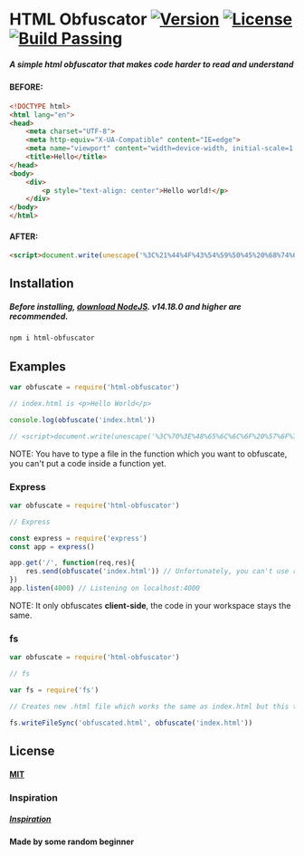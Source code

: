# HTML Obfuscator [![Version](https://img.shields.io/static/v1?label=Version&message=1.0.0&color=blue)](https://www.npmjs.com/package/html-obfuscator) [![License](https://img.shields.io/badge/licence-MIT-green)](https://github.com/mrozio13pl/html-obfuscator/LICENSE) [![Build Passing](https://img.shields.io/badge/build-passing-success)](https://www.npmjs.com/package/html-obfuscator)

##### A simple html obfuscator that makes code harder to read and understand

#### BEFORE:

```html
<!DOCTYPE html>
<html lang="en">
<head>
    <meta charset="UTF-8">
    <meta http-equiv="X-UA-Compatible" content="IE=edge">
    <meta name="viewport" content="width=device-width, initial-scale=1.0">
    <title>Hello</title>
</head>
<body>
    <div>
        <p style="text-align: center">Hello world!</p>
    </div>
</body>
</html>
```

#### AFTER:

```html
<script>document.write(unescape('%3C%21%44%4F%43%54%59%50%45%20%68%74%6D%6C%3E%0D%0A%3C%68%74%6D%6C%20%6C%61%6E%67%3D%22%65%6E%22%3E%0D%0A%3C%68%65%61%64%3E%0D%0A%20%20%20%20%3C%6D%65%74%61%20%63%68%61%72%73%65%74%3D%22%55%54%46%2D%38%22%3E%0D%0A%20%20%20%20%3C%6D%65%74%61%20%68%74%74%70%2D%65%71%75%69%76%3D%22%58%2D%55%41%2D%43%6F%6D%70%61%74%69%62%6C%65%22%20%63%6F%6E%74%65%6E%74%3D%22%49%45%3D%65%64%67%65%22%3E%0D%0A%20%20%20%20%3C%6D%65%74%61%20%6E%61%6D%65%3D%22%76%69%65%77%70%6F%72%74%22%20%63%6F%6E%74%65%6E%74%3D%22%77%69%64%74%68%3D%64%65%76%69%63%65%2D%77%69%64%74%68%2C%20%69%6E%69%74%69%61%6C%2D%73%63%61%6C%65%3D%31%2E%30%22%3E%0D%0A%20%20%20%20%3C%74%69%74%6C%65%3E%44%6F%63%75%6D%65%6E%74%3C%2F%74%69%74%6C%65%3E%0D%0A%3C%2F%68%65%61%64%3E%0D%0A%3C%62%6F%64%79%3E%0D%0A%20%20%20%20%68%65%6C%6C%6F%0D%0A%3C%2F%62%6F%64%79%3E%0D%0A%3C%2F%68%74%6D%6C%3E'))</script>
```

## Installation

##### Before installing, [download NodeJS](https://nodejs.org). v14.18.0 and higher are recommended.
####  
```bash 
npm i html-obfuscator
```
## Examples
```js
var obfuscate = require('html-obfuscator')

// index.html is <p>Hello World</p>

console.log(obfuscate('index.html'))

// <script>document.write(unescape('%3C%70%3E%48%65%6C%6C%6F%20%57%6F%72%6C%64%3C%2F%70%3E'))</script>
```
NOTE: You have to type a file in the function which you want to obfuscate, you can't put a code inside a function yet.

### Express

```js
var obfuscate = require('html-obfuscator')

// Express

const express = require('express')
const app = express()

app.get('/', function(req,res){
    res.send(obfuscate('index.html')) // Unfortunately, you can't use res.render() yet.
})
app.listen(4000) // Listening on localhost:4000
```
NOTE: It only obfuscates **client-side**, the code in your workspace stays the same.

### fs

```js
var obfuscate = require('html-obfuscator')

// fs

var fs = require('fs')

// Creates new .html file which works the same as index.html but this time it is obfuscated 

fs.writeFileSync('obfuscated.html', obfuscate('index.html'))
```
## License

#### [MIT](https://en.wikipedia.org/wiki/MIT_License#License_terms)

### Inspiration 
##### [Inspiration](http://snapbuilder.com/code_snippet_generator/obfuscate_html_source_code/)
#### Made by some random beginner 
